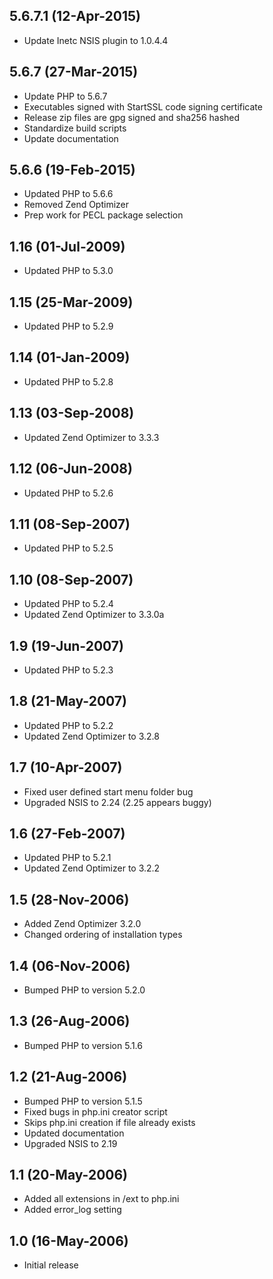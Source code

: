## 5.6.7.1 (12-Apr-2015)

  * Update Inetc NSIS plugin to 1.0.4.4

## 5.6.7 (27-Mar-2015)

  * Update PHP to 5.6.7
  * Executables signed with StartSSL code signing certificate
  * Release zip files are gpg signed and sha256 hashed
  * Standardize build scripts
  * Update documentation

## 5.6.6 (19-Feb-2015)

  * Updated PHP to 5.6.6
  * Removed Zend Optimizer
  * Prep work for PECL package selection

## 1.16 (01-Jul-2009)

  * Updated PHP to 5.3.0

## 1.15 (25-Mar-2009)

  * Updated PHP to 5.2.9

## 1.14 (01-Jan-2009)

  * Updated PHP to 5.2.8

## 1.13 (03-Sep-2008)

  * Updated Zend Optimizer to 3.3.3

## 1.12 (06-Jun-2008)

  * Updated PHP to 5.2.6

## 1.11 (08-Sep-2007)

  * Updated PHP to 5.2.5

## 1.10 (08-Sep-2007)

  * Updated PHP to 5.2.4
  * Updated Zend Optimizer to 3.3.0a

## 1.9 (19-Jun-2007)

  * Updated PHP to 5.2.3

## 1.8 (21-May-2007)

  * Updated PHP to 5.2.2
  * Updated Zend Optimizer to 3.2.8

## 1.7 (10-Apr-2007)

  * Fixed user defined start menu folder bug
  * Upgraded NSIS to 2.24 (2.25 appears buggy)

## 1.6 (27-Feb-2007)

  * Updated PHP to 5.2.1
  * Updated Zend Optimizer to 3.2.2

## 1.5 (28-Nov-2006)

  * Added Zend Optimizer 3.2.0
  * Changed ordering of installation types

## 1.4 (06-Nov-2006)

  * Bumped PHP to version 5.2.0

## 1.3 (26-Aug-2006)

  * Bumped PHP to version 5.1.6

## 1.2 (21-Aug-2006)

  * Bumped PHP to version 5.1.5
  * Fixed bugs in php.ini creator script
  * Skips php.ini creation if file already exists
  * Updated documentation
  * Upgraded NSIS to 2.19

## 1.1 (20-May-2006)

  * Added all extensions in /ext to php.ini
  * Added error_log setting

## 1.0 (16-May-2006)

  * Initial release
